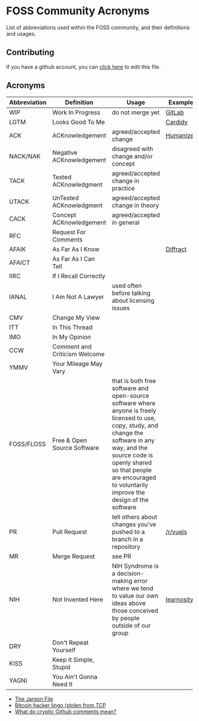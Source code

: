 # FOSS Community Acronyms

List of abbreviations used within the FOSS community, and their definitions and usages.

## Contributing

If you have a github account, you can [click here](https://github.com/d-edge/foss-acronyms/edit/main/README.md) to edit this file.

## Acronyms


| Abbreviation | Definition               | Usage                                            | Example                                                                            |
|--------------|--------------------------|--------------------------------------------------|------------------------------------------------------------------------------------|
| WIP          | Work In Progress         | do not merge yet                                 | [GitLab](https://about.gitlab.com/blog/2016/01/08/feature-highlight-wip/) |
| LGTM         | Looks Good To Me         |                                                  | [Cardidy](https://github.com/d-edge/Cardidy/pull/57#pullrequestreview-791829899)   |
| ACK          | ACKnowledgement          | agreed/accepted change                           | [Humanizer](https://github.com/Humanizr/Humanizer/pull/1134#discussion_r737686977) |
| NACK/NAK     | Negative ACKnowledgement | disagreed with change and/or concept             |                                                                                    |
| TACK         | Tested ACKnowledgment    | agreed/accepted change in practice               |                                                                                    |
| UTACK        | UnTested ACKnowledgment  | agreed/accepted change in theory                 |                                                                                    |
| CACK         | Concept ACKnowledgement  | agreed/accepted in general                       |                                                                                    |
| RFC          | Request For Comments     |                                                  |                                                                                    |
| AFAIK        | As Far As I Know         |                                                  | [Diffract](https://github.com/d-edge/Diffract/issues/1#issuecomment-946781621)    |
| AFAICT       | As Far As I Can Tell     |                                                  |                                                                                    |
| IIRC         | If I Recall Correctly    |                                                  |                                                                                    |
| IANAL        | I Am Not A Lawyer        | used often before talking about licensing issues |                                                                                    |
| CMV          | Change My View           |                                                  |                                                                                    |
| ITT          | In This Thread           |                                                  |                                                                                    |
| IMO          | In My Opinion            |                                                  |                                                                                    |
| CCW          | Comment and Criticism Welcome | | 
| YMMV | Your Mileage May Vary | |
| FOSS/FLOSS | Free & Open Source Software | that is both free software and open-source software where anyone is freely licensed to use, copy, study, and change the software in any way, and the source code is openly shared so that people are encouraged to voluntarily improve the design of the software | |
| PR | Pull Request | tell others about changes you've pushed to a branch in a repository | [/r/vuejs](https://www.reddit.com/r/vuejs/comments/qh5oeu/the_vuejs_framework_repository_summary/hic9siz/) |
| MR | Merge Request | see PR | |
| NIH | Not Invented Here |  NIH Syndrome is a decision-making error where we tend to value our own ideas above those conceived by people outside of our group | [learnosity](https://learnosity.com/not-invented-here-syndrome-explained/) |
| DRY | Don't Repeat Yourself | | |
| KISS | Keep It Simple, Stupid | | |
| YAGNI | You Ain't Gonna Need It | | |


- [The Jargon File](http://www.catb.org/jargon/html/index.html)
- [Bitcoin hacker lingo (stolen from TCP](https://nitter.vxempire.xyz/jgarzik/status/601815506291531776)
- [What do cryptic Github comments mean?](https://www.freecodecamp.org/news/what-do-cryptic-github-comments-mean-9c1912bcc0a4/)
